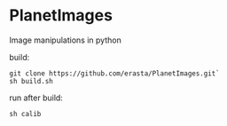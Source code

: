# PlanetImages
Image manipulations in python

build:
```
git clone https://github.com/erasta/PlanetImages.git`
sh build.sh
```

run after build:
```
sh calib
```

